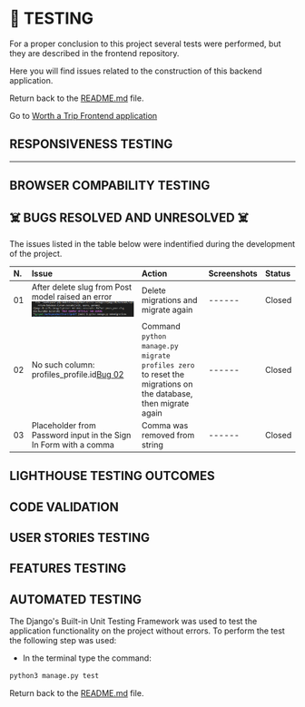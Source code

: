 # 🚀 TESTING

For a proper conclusion to this project several tests were performed, but they are described in the frontend repository.

Here you will find issues related to the construction of this backend application.

Return back to the [README.md](README.md) file.

Go to [Worth a Trip Frontend application](https://github.com/luandretta/worth-a-trip-frontend)

## RESPONSIVENESS TESTING

- - -

## BROWSER COMPABILITY TESTING

## ☠️ BUGS RESOLVED AND UNRESOLVED ☠️

The issues listed in the table below were indentified during the development of the project.

|N.| Issue |  Action | Screenshots | Status | 
|:---|:--- |:--- |:--- | :------- |
|01| After delete slug from Post model raised an error ![Bug 01](documentation/bugs/bug1.png) | Delete migrations and migrate again |  ------ | Closed | 
|02| No such column: profiles_profile.id[Bug 02](documentation/bugs/bug2-profile.png) | Command ``python manage.py migrate profiles zero`` to reset the migrations on the database, then  migrate again |  ------ |  Closed | 
| 03 | Placeholder from Password input in the Sign In Form with a comma | Comma was removed from string| ------ | Closed |

## LIGHTHOUSE TESTING OUTCOMES

## CODE VALIDATION

## USER STORIES TESTING

## FEATURES TESTING

## AUTOMATED TESTING

The Django's Built-in Unit Testing Framework was used to test the application functionality on the project without errors.
To perform the test the following step was used:
- In the terminal type the command:

```bash
python3 manage.py test
```


Return back to the [README.md](README.md) file.